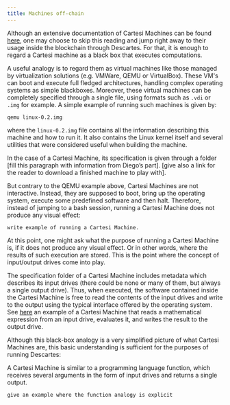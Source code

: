 ```yaml
---
title: Machines off-chain
---
```


Although an extensive documentation of Cartesi Machines can be found [here](../machine/intro.md), one may choose to skip this reading and jump right away to their usage inside the blockchain through Descartes. For that, it is enough to regard a Cartesi machine as a black box that executes computations.

A useful analogy is to regard them as virtual machines like those managed by virtualization solutions (e.g. VMWare, QEMU or VirtualBox). These VM's  can boot and execute full fledged architectures, handling complex operating systems as simple blackboxes. Moreover, these virtual machines can be completely specified through a single file, using formats such as `.vdi` or `.img` for example. A simple example of running such machines is given by:
```
qemu linux-0.2.img
```
where the `linux-0.2.img` file contains all the information describing this machine and how to run it. It also contains the Linux kernel itself and several utilities that were considered useful when building the machine.

In the case of a Cartesi Machine, its specification is given through a folder [fill this paragraph with information from Diego’s part]. [give also a link for the reader to download a finished machine to play with].

But contrary to the QEMU example above, Cartesi Machines are not interactive. Instead, they are supposed to boot, bring up the operating system, execute some predefined software and then halt. Therefore, instead of jumping to a bash session, running a Cartesi Machine does not produce any visual effect:
```
write example of running a Cartesi Machine.
```

At this point, one might ask what the purpose of running a Cartesi Machine is, if it does not produce any visual effect. Or in other words, where the results of such execution are stored. This is the point where the concept of input/output drives come into play.

The specification folder of a Cartesi Machine includes metadata which describes its input drives (there could be none or many of them, but always a single output drive). Thus, when executed, the software contained inside the Cartesi Machine is free to read the contents of the input drives and write to the output using the typical interface offered by the operating system. See [here](../machine/host/cmdline#cartesi-machine-templates) an example of a Cartesi Machine that reads a mathematical expression from an input drive, evaluates it, and writes the result to the output drive.

Although this black-box analogy is a very simplified picture of what Cartesi Machines are, this basic understanding is sufficient for the purposes of running Descartes:

A Cartesi Machine is similar to a programming language function, which receives several arguments in the form of input drives and returns a single output.

```
give an example where the function analogy is explicit
```
